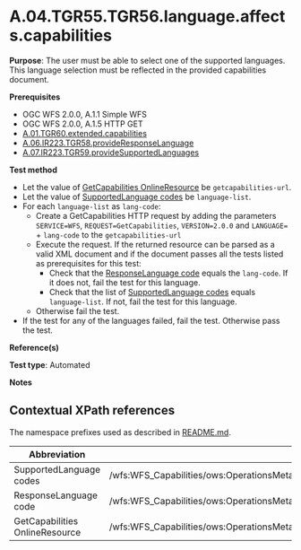 # A.04.TGR55.TGR56.language.affects.capabilities

**Purpose**: The user must be able to select one of the supported languages.
This language selection must be reflected in the provided capabilities document.

**Prerequisites**

* OGC WFS 2.0.0, A.1.1 Simple WFS
* OGC WFS 2.0.0, A.1.5 HTTP GET
* [A.01.TGR60.extended.capabilities](A.01.TGR60.extended.capabilities.md)
* [A.06.IR223.TGR58.provideResponseLanguage](A.06.IR223.TGR58.provideResponseLanguage.md)
* [A.07.IR223.TGR59.provideSupportedLanguages](A.07.IR223.TGR59.provideSupportedLanguages.md)

**Test method**

* Let the value of [GetCapabilities OnlineResource](#getcap-href) be ```getcapabilities-url```.
* Let the value of [SupportedLanguage codes](#supported-languages) be ```language-list```.
* For each ```language-list``` as ```lang-code```:
  * Create a GetCapabilities HTTP request by adding the parameters ```SERVICE=WFS```, ```REQUEST=GetCapabilities```, ```VERSION=2.0.0``` and ```LANGUAGE=``` + ```lang-code``` to the ```getcapabilities-url```
  * Execute the request. If the returned resource can be parsed as a valid XML document and if the document passes all the tests listed as prerequisites for this test:
    * Check that the [ResponseLanguage code](#response-language) equals the ```lang-code```. If it does not, fail the test for this language.
    * Check that the list of [SupportedLanguage codes](#supported-languages) equals ```language-list```. If not, fail the test for this language.
  * Otherwise fail the test.
* If the test for any of the languages failed, fail the test. Otherwise pass the test.

**Reference(s)**

**Test type**: Automated

**Notes**

## Contextual XPath references

The namespace prefixes used as described in [README.md](README.md#namespaces).

Abbreviation                                               |  XPath expression
---------------------------------------------------------- | -------------------------------------------------------------------------
SupportedLanguage codes <a name="supported-languages"></a>   | /wfs:WFS_Capabilities/ows:OperationsMetadata/ows:ExtendedCapabilities/inspire_dls:ExtendedCapabilities[1]/inspire_common:SupportedLanguages/inspire_common:SupportedLanguage/inspire_common:Language
ResponseLanguage code <a name="response-language"></a>   | /wfs:WFS_Capabilities/ows:OperationsMetadata/ows:ExtendedCapabilities/inspire_dls:ExtendedCapabilities[1]/inspire_common:ResponseLanguage/inspire_common:Language
GetCapabilities OnlineResource <a name="getcap-href"></a> | /wfs:WFS_Capabilities/ows:OperationsMetadata/ows:Operation[@name="GetCapabilities"]/ows:DCP/ows:HTTP/ows:Get[1]/@xlink:href
